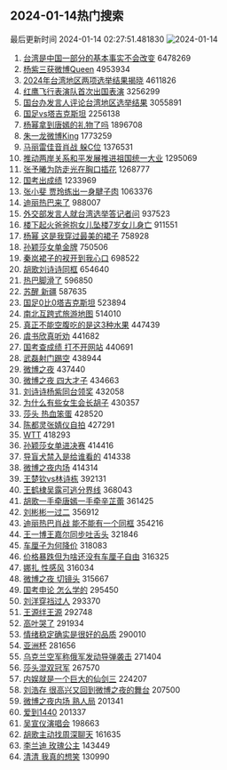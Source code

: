 ## 2024-01-14热门搜索 
最后更新时间 2024-01-14 02:27:51.481830 
![2024-01-14](https://imgs-storage.s3.us-east-005.backblazeb2.com/20240114/2024-01-14.png?versionId=4_z8fbbed132d73df8689c40f13_f1136bb7eeebbd310_d20240113_m182751_c005_v0501007_t0012_u01705170471321) 
1. [台湾是中国一部分的基本事实不会改变](https://s.weibo.com/weibo?q=%23%E5%8F%B0%E6%B9%BE%E6%98%AF%E4%B8%AD%E5%9B%BD%E4%B8%80%E9%83%A8%E5%88%86%E7%9A%84%E5%9F%BA%E6%9C%AC%E4%BA%8B%E5%AE%9E%E4%B8%8D%E4%BC%9A%E6%94%B9%E5%8F%98%23&t=31&band_rank=2&Refer=top) 6478269
1. [杨紫三获微博Queen](https://s.weibo.com/weibo?q=%23%E6%9D%A8%E7%B4%AB%E4%B8%89%E8%8E%B7%E5%BE%AE%E5%8D%9AQueen%23&t=31&band_rank=1&Refer=top) 4953934
1. [2024年台湾地区两项选举结果揭晓](https://s.weibo.com/weibo?q=%232024%E5%B9%B4%E5%8F%B0%E6%B9%BE%E5%9C%B0%E5%8C%BA%E4%B8%A4%E9%A1%B9%E9%80%89%E4%B8%BE%E7%BB%93%E6%9E%9C%E6%8F%AD%E6%99%93%23&t=31&band_rank=2&Refer=top) 4611826
1. [红鹰飞行表演队首次出国表演](https://s.weibo.com/weibo?q=%23%E7%BA%A2%E9%B9%B0%E9%A3%9E%E8%A1%8C%E8%A1%A8%E6%BC%94%E9%98%9F%E9%A6%96%E6%AC%A1%E5%87%BA%E5%9B%BD%E8%A1%A8%E6%BC%94%23&t=31&band_rank=3&Refer=top) 3256299
1. [国台办发言人评论台湾地区选举结果](https://s.weibo.com/weibo?q=%23%E5%9B%BD%E5%8F%B0%E5%8A%9E%E5%8F%91%E8%A8%80%E4%BA%BA%E8%AF%84%E8%AE%BA%E5%8F%B0%E6%B9%BE%E5%9C%B0%E5%8C%BA%E9%80%89%E4%B8%BE%E7%BB%93%E6%9E%9C%23&t=31&band_rank=4&Refer=top) 3055891
1. [国足vs塔吉克斯坦](https://s.weibo.com/weibo?q=%23%E5%9B%BD%E8%B6%B3vs%E5%A1%94%E5%90%89%E5%85%8B%E6%96%AF%E5%9D%A6%23&t=31&band_rank=8&Refer=top) 2256138
1. [杨幂拿到唐嫣的礼物了吗](https://s.weibo.com/weibo?q=%E6%9D%A8%E5%B9%82%E6%8B%BF%E5%88%B0%E5%94%90%E5%AB%A3%E7%9A%84%E7%A4%BC%E7%89%A9%E4%BA%86%E5%90%97&t=31&band_rank=5&Refer=top) 1896708
1. [朱一龙微博King](https://s.weibo.com/weibo?q=%23%E6%9C%B1%E4%B8%80%E9%BE%99%E5%BE%AE%E5%8D%9AKing%23&t=31&band_rank=6&Refer=top) 1773259
1. [马丽雷佳音肖战 躲C位](https://s.weibo.com/weibo?q=%E9%A9%AC%E4%B8%BD%E9%9B%B7%E4%BD%B3%E9%9F%B3%E8%82%96%E6%88%98%20%E8%BA%B2C%E4%BD%8D&t=31&band_rank=7&Refer=top) 1376531
1. [推动两岸关系和平发展推进祖国统一大业](https://s.weibo.com/weibo?q=%23%E6%8E%A8%E5%8A%A8%E4%B8%A4%E5%B2%B8%E5%85%B3%E7%B3%BB%E5%92%8C%E5%B9%B3%E5%8F%91%E5%B1%95%E6%8E%A8%E8%BF%9B%E7%A5%96%E5%9B%BD%E7%BB%9F%E4%B8%80%E5%A4%A7%E4%B8%9A%23&t=31&band_rank=11&Refer=top) 1295069
1. [张予曦为防走光在胸口插花](https://s.weibo.com/weibo?q=%23%E5%BC%A0%E4%BA%88%E6%9B%A6%E4%B8%BA%E9%98%B2%E8%B5%B0%E5%85%89%E5%9C%A8%E8%83%B8%E5%8F%A3%E6%8F%92%E8%8A%B1%23&t=31&band_rank=32&Refer=top) 1268777
1. [国考出成绩](https://s.weibo.com/weibo?q=%E5%9B%BD%E8%80%83%E5%87%BA%E6%88%90%E7%BB%A9&t=31&band_rank=9&Refer=top) 1233969
1. [张小斐 贾玲练出一身腱子肉](https://s.weibo.com/weibo?q=%E5%BC%A0%E5%B0%8F%E6%96%90%20%E8%B4%BE%E7%8E%B2%E7%BB%83%E5%87%BA%E4%B8%80%E8%BA%AB%E8%85%B1%E5%AD%90%E8%82%89&t=31&band_rank=10&Refer=top) 1063376
1. [迪丽热巴来了](https://s.weibo.com/weibo?q=%23%E8%BF%AA%E4%B8%BD%E7%83%AD%E5%B7%B4%E6%9D%A5%E4%BA%86%23&t=31&band_rank=12&Refer=top) 988007
1. [外交部发言人就台湾选举答记者问](https://s.weibo.com/weibo?q=%23%E5%A4%96%E4%BA%A4%E9%83%A8%E5%8F%91%E8%A8%80%E4%BA%BA%E5%B0%B1%E5%8F%B0%E6%B9%BE%E9%80%89%E4%B8%BE%E7%AD%94%E8%AE%B0%E8%80%85%E9%97%AE%23&t=31&band_rank=12&Refer=top) 937523
1. [楼下起火爸爸抱女儿坠楼7岁女儿身亡](https://s.weibo.com/weibo?q=%23%E6%A5%BC%E4%B8%8B%E8%B5%B7%E7%81%AB%E7%88%B8%E7%88%B8%E6%8A%B1%E5%A5%B3%E5%84%BF%E5%9D%A0%E6%A5%BC7%E5%B2%81%E5%A5%B3%E5%84%BF%E8%BA%AB%E4%BA%A1%23&t=31&band_rank=14&Refer=top) 911551
1. [杨幂 这是我穿过最美的裙子](https://s.weibo.com/weibo?q=%E6%9D%A8%E5%B9%82%20%E8%BF%99%E6%98%AF%E6%88%91%E7%A9%BF%E8%BF%87%E6%9C%80%E7%BE%8E%E7%9A%84%E8%A3%99%E5%AD%90&t=31&band_rank=13&Refer=top) 758928
1. [孙颖莎女单金牌](https://s.weibo.com/weibo?q=%E5%AD%99%E9%A2%96%E8%8E%8E%E5%A5%B3%E5%8D%95%E9%87%91%E7%89%8C&t=31&band_rank=40&Refer=top) 750506
1. [秦岚裙子的衩开到我心口](https://s.weibo.com/weibo?q=%23%E7%A7%A6%E5%B2%9A%E8%A3%99%E5%AD%90%E7%9A%84%E8%A1%A9%E5%BC%80%E5%88%B0%E6%88%91%E5%BF%83%E5%8F%A3%23&t=31&band_rank=26&Refer=top) 698522
1. [胡歌刘诗诗同框](https://s.weibo.com/weibo?q=%23%E8%83%A1%E6%AD%8C%E5%88%98%E8%AF%97%E8%AF%97%E5%90%8C%E6%A1%86%23&t=31&band_rank=16&Refer=top) 654640
1. [热巴脚滑了](https://s.weibo.com/weibo?q=%23%E7%83%AD%E5%B7%B4%E8%84%9A%E6%BB%91%E4%BA%86%23&t=31&band_rank=17&Refer=top) 596850
1. [苏醒 新疆](https://s.weibo.com/weibo?q=%E8%8B%8F%E9%86%92%20%E6%96%B0%E7%96%86&t=31&band_rank=26&Refer=top) 587635
1. [国足0比0塔吉克斯坦](https://s.weibo.com/weibo?q=%E5%9B%BD%E8%B6%B30%E6%AF%940%E5%A1%94%E5%90%89%E5%85%8B%E6%96%AF%E5%9D%A6&t=31&band_rank=20&Refer=top) 523894
1. [南北互跨式旅游地图](https://s.weibo.com/weibo?q=%23%E5%8D%97%E5%8C%97%E4%BA%92%E8%B7%A8%E5%BC%8F%E6%97%85%E6%B8%B8%E5%9C%B0%E5%9B%BE%23&t=31&band_rank=3&Refer=top) 514010
1. [真正不能空腹吃的是这3种水果](https://s.weibo.com/weibo?q=%23%E7%9C%9F%E6%AD%A3%E4%B8%8D%E8%83%BD%E7%A9%BA%E8%85%B9%E5%90%83%E7%9A%84%E6%98%AF%E8%BF%993%E7%A7%8D%E6%B0%B4%E6%9E%9C%23&t=31&band_rank=15&Refer=top) 447439
1. [虞书欣真听劝](https://s.weibo.com/weibo?q=%E8%99%9E%E4%B9%A6%E6%AC%A3%E7%9C%9F%E5%90%AC%E5%8A%9D&t=31&band_rank=18&Refer=top) 441682
1. [国考查成绩 打不开网站](https://s.weibo.com/weibo?q=%E5%9B%BD%E8%80%83%E6%9F%A5%E6%88%90%E7%BB%A9%20%E6%89%93%E4%B8%8D%E5%BC%80%E7%BD%91%E7%AB%99&t=31&band_rank=19&Refer=top) 440691
1. [武磊射门踢空](https://s.weibo.com/weibo?q=%23%E6%AD%A6%E7%A3%8A%E5%B0%84%E9%97%A8%E8%B8%A2%E7%A9%BA%23&t=31&band_rank=20&Refer=top) 438944
1. [微博之夜](https://s.weibo.com/weibo?q=%E5%BE%AE%E5%8D%9A%E4%B9%8B%E5%A4%9C&t=31&band_rank=21&Refer=top) 437440
1. [微博之夜 四大才子](https://s.weibo.com/weibo?q=%E5%BE%AE%E5%8D%9A%E4%B9%8B%E5%A4%9C%20%E5%9B%9B%E5%A4%A7%E6%89%8D%E5%AD%90&t=31&band_rank=22&Refer=top) 434663
1. [刘诗诗杨紫同台领奖](https://s.weibo.com/weibo?q=%23%E5%88%98%E8%AF%97%E8%AF%97%E6%9D%A8%E7%B4%AB%E5%90%8C%E5%8F%B0%E9%A2%86%E5%A5%96%23&t=31&band_rank=23&Refer=top) 432058
1. [为什么有些女生会长胡子](https://s.weibo.com/weibo?q=%23%E4%B8%BA%E4%BB%80%E4%B9%88%E6%9C%89%E4%BA%9B%E5%A5%B3%E7%94%9F%E4%BC%9A%E9%95%BF%E8%83%A1%E5%AD%90%23&t=31&band_rank=24&Refer=top) 430357
1. [莎头 热血笨蛋](https://s.weibo.com/weibo?q=%E8%8E%8E%E5%A4%B4%20%E7%83%AD%E8%A1%80%E7%AC%A8%E8%9B%8B&t=31&band_rank=25&Refer=top) 428520
1. [陈都灵张婧仪自拍](https://s.weibo.com/weibo?q=%E9%99%88%E9%83%BD%E7%81%B5%E5%BC%A0%E5%A9%A7%E4%BB%AA%E8%87%AA%E6%8B%8D&t=31&band_rank=27&Refer=top) 427291
1. [WTT](https://s.weibo.com/weibo?q=WTT&t=31&band_rank=28&Refer=top) 418293
1. [孙颖莎女单进决赛](https://s.weibo.com/weibo?q=%23%E5%AD%99%E9%A2%96%E8%8E%8E%E5%A5%B3%E5%8D%95%E8%BF%9B%E5%86%B3%E8%B5%9B%23&t=31&band_rank=29&Refer=top) 414416
1. [导盲犬禁入是给谁看的](https://s.weibo.com/weibo?q=%23%E5%AF%BC%E7%9B%B2%E7%8A%AC%E7%A6%81%E5%85%A5%E6%98%AF%E7%BB%99%E8%B0%81%E7%9C%8B%E7%9A%84%23&t=31&band_rank=30&Refer=top) 414338
1. [微博之夜内场](https://s.weibo.com/weibo?q=%E5%BE%AE%E5%8D%9A%E4%B9%8B%E5%A4%9C%E5%86%85%E5%9C%BA&t=31&band_rank=31&Refer=top) 414314
1. [王楚钦vs林诗栋](https://s.weibo.com/weibo?q=%23%E7%8E%8B%E6%A5%9A%E9%92%A6vs%E6%9E%97%E8%AF%97%E6%A0%8B%23&t=31&band_rank=49&Refer=top) 392131
1. [王鹤棣吴露可逃分界线](https://s.weibo.com/weibo?q=%23%E7%8E%8B%E9%B9%A4%E6%A3%A3%E5%90%B4%E9%9C%B2%E5%8F%AF%E9%80%83%E5%88%86%E7%95%8C%E7%BA%BF%23&t=31&band_rank=33&Refer=top) 368043
1. [胡歌一手牵唐嫣一手牵辛芷蕾](https://s.weibo.com/weibo?q=%23%E8%83%A1%E6%AD%8C%E4%B8%80%E6%89%8B%E7%89%B5%E5%94%90%E5%AB%A3%E4%B8%80%E6%89%8B%E7%89%B5%E8%BE%9B%E8%8A%B7%E8%95%BE%23&t=31&band_rank=34&Refer=top) 361425
1. [刘彬彬一过二](https://s.weibo.com/weibo?q=%23%E5%88%98%E5%BD%AC%E5%BD%AC%E4%B8%80%E8%BF%87%E4%BA%8C%23&t=31&band_rank=35&Refer=top) 356912
1. [迪丽热巴肖战 能不能有一个同框](https://s.weibo.com/weibo?q=%E8%BF%AA%E4%B8%BD%E7%83%AD%E5%B7%B4%E8%82%96%E6%88%98%20%E8%83%BD%E4%B8%8D%E8%83%BD%E6%9C%89%E4%B8%80%E4%B8%AA%E5%90%8C%E6%A1%86&t=31&band_rank=36&Refer=top) 354216
1. [王一博王嘉尔同步吐舌头](https://s.weibo.com/weibo?q=%E7%8E%8B%E4%B8%80%E5%8D%9A%E7%8E%8B%E5%98%89%E5%B0%94%E5%90%8C%E6%AD%A5%E5%90%90%E8%88%8C%E5%A4%B4&t=31&band_rank=37&Refer=top) 321846
1. [车厘子为何降价](https://s.weibo.com/weibo?q=%23%E8%BD%A6%E5%8E%98%E5%AD%90%E4%B8%BA%E4%BD%95%E9%99%8D%E4%BB%B7%23&t=31&band_rank=38&Refer=top) 318083
1. [价格暴跌但为啥还没有车厘子自由](https://s.weibo.com/weibo?q=%23%E4%BB%B7%E6%A0%BC%E6%9A%B4%E8%B7%8C%E4%BD%86%E4%B8%BA%E5%95%A5%E8%BF%98%E6%B2%A1%E6%9C%89%E8%BD%A6%E5%8E%98%E5%AD%90%E8%87%AA%E7%94%B1%23&t=31&band_rank=39&Refer=top) 316325
1. [娜扎 性感风](https://s.weibo.com/weibo?q=%E5%A8%9C%E6%89%8E%20%E6%80%A7%E6%84%9F%E9%A3%8E&t=31&band_rank=41&Refer=top) 316034
1. [微博之夜 切镜头](https://s.weibo.com/weibo?q=%E5%BE%AE%E5%8D%9A%E4%B9%8B%E5%A4%9C%20%E5%88%87%E9%95%9C%E5%A4%B4&t=31&band_rank=42&Refer=top) 315667
1. [国考申论 怎么学的](https://s.weibo.com/weibo?q=%E5%9B%BD%E8%80%83%E7%94%B3%E8%AE%BA%20%E6%80%8E%E4%B9%88%E5%AD%A6%E7%9A%84&t=31&band_rank=43&Refer=top) 295450
1. [刘洋穿裆过人](https://s.weibo.com/weibo?q=%23%E5%88%98%E6%B4%8B%E7%A9%BF%E8%A3%86%E8%BF%87%E4%BA%BA%23&t=31&band_rank=44&Refer=top) 293370
1. [王源绊王源](https://s.weibo.com/weibo?q=%E7%8E%8B%E6%BA%90%E7%BB%8A%E7%8E%8B%E6%BA%90&t=31&band_rank=45&Refer=top) 292748
1. [高叶哭了](https://s.weibo.com/weibo?q=%E9%AB%98%E5%8F%B6%E5%93%AD%E4%BA%86&t=31&band_rank=46&Refer=top) 291934
1. [情绪稳定确实是很好的品质](https://s.weibo.com/weibo?q=%E6%83%85%E7%BB%AA%E7%A8%B3%E5%AE%9A%E7%A1%AE%E5%AE%9E%E6%98%AF%E5%BE%88%E5%A5%BD%E7%9A%84%E5%93%81%E8%B4%A8&t=31&band_rank=47&Refer=top) 290010
1. [亚洲杯](https://s.weibo.com/weibo?q=%E4%BA%9A%E6%B4%B2%E6%9D%AF&t=31&band_rank=48&Refer=top) 281656
1. [乌克兰空军称俄军发动导弹袭击](https://s.weibo.com/weibo?q=%23%E4%B9%8C%E5%85%8B%E5%85%B0%E7%A9%BA%E5%86%9B%E7%A7%B0%E4%BF%84%E5%86%9B%E5%8F%91%E5%8A%A8%E5%AF%BC%E5%BC%B9%E8%A2%AD%E5%87%BB%23&t=31&band_rank=49&Refer=top) 271404
1. [莎头混双冠军](https://s.weibo.com/weibo?q=%E8%8E%8E%E5%A4%B4%E6%B7%B7%E5%8F%8C%E5%86%A0%E5%86%9B&t=31&band_rank=50&Refer=top) 267570
1. [内娱就是一个巨大的仙剑三](https://s.weibo.com/weibo?q=%E5%86%85%E5%A8%B1%E5%B0%B1%E6%98%AF%E4%B8%80%E4%B8%AA%E5%B7%A8%E5%A4%A7%E7%9A%84%E4%BB%99%E5%89%91%E4%B8%89&t=31&band_rank=36&Refer=top) 224207
1. [刘浩存 很高兴又回到微博之夜的舞台](https://s.weibo.com/weibo?q=%E5%88%98%E6%B5%A9%E5%AD%98%20%E5%BE%88%E9%AB%98%E5%85%B4%E5%8F%88%E5%9B%9E%E5%88%B0%E5%BE%AE%E5%8D%9A%E4%B9%8B%E5%A4%9C%E7%9A%84%E8%88%9E%E5%8F%B0&t=31&band_rank=37&Refer=top) 207500
1. [微博之夜内场 熟人局](https://s.weibo.com/weibo?q=%E5%BE%AE%E5%8D%9A%E4%B9%8B%E5%A4%9C%E5%86%85%E5%9C%BA%20%E7%86%9F%E4%BA%BA%E5%B1%80&t=31&band_rank=46&Refer=top) 201341
1. [爱到1440](https://s.weibo.com/weibo?q=%E7%88%B1%E5%88%B01440&t=31&band_rank=44&Refer=top) 201337
1. [吴宣仪演唱会](https://s.weibo.com/weibo?q=%E5%90%B4%E5%AE%A3%E4%BB%AA%E6%BC%94%E5%94%B1%E4%BC%9A&t=31&band_rank=46&Refer=top) 198663
1. [胡歌主动找周深聊天](https://s.weibo.com/weibo?q=%23%E8%83%A1%E6%AD%8C%E4%B8%BB%E5%8A%A8%E6%89%BE%E5%91%A8%E6%B7%B1%E8%81%8A%E5%A4%A9%23&t=31&band_rank=37&Refer=top) 161635
1. [李兰迪 玫瑰公主](https://s.weibo.com/weibo?q=%E6%9D%8E%E5%85%B0%E8%BF%AA%20%E7%8E%AB%E7%91%B0%E5%85%AC%E4%B8%BB&t=31&band_rank=45&Refer=top) 143449
1. [清清 我真的想笑](https://s.weibo.com/weibo?q=%E6%B8%85%E6%B8%85%20%E6%88%91%E7%9C%9F%E7%9A%84%E6%83%B3%E7%AC%91&t=31&band_rank=49&Refer=top) 130990
